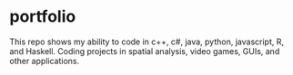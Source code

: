 # portfolio
This repo shows my ability to code in c++, c#, java, python, javascript, R, and Haskell. Coding projects in spatial analysis, video games, GUIs, and other applications.
